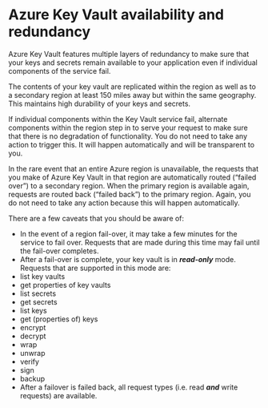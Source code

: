 <properties
	pageTitle="What to do in the event of an Azure service disruption that impacts Azure Key Vault | Microsoft Azure"
	description="Learn what to do in the event of an Azure service disruption that impacts Azure Key Vault."
	services="key-vault"
	documentationCenter=""
	authors="adamglick"
	manager="mbaldwin"
	editor=""/>

<tags
	ms.service="key-vault"
	ms.workload="key-vault"
	ms.tgt_pltfrm="na"
	ms.devlang="na"
	ms.topic="article"
	ms.date="08/26/2016"
	ms.author="sumedhb;aglick"/>


# Azure Key Vault availability and redundancy

Azure Key Vault features multiple layers of redundancy to make sure that your keys and secrets remain available to your application even if individual components of the service fail.

The contents of your key vault are replicated within the region as well as to a secondary region at least 150 miles away but within the same geography. This maintains high durability of your keys and secrets.

If individual components within the Key Vault service fail, alternate components within the region step in to serve your request to make sure that there is no degradation of functionality. You do not need to take any action to trigger this. It will happen automatically and will be transparent to you.

In the rare event that an entire Azure region is unavailable, the requests that you make of Azure Key Vault in that region are automatically routed (“failed over”) to a secondary region. When the primary region is available again, requests are routed back (“failed back”) to the primary region. Again, you do not need to take any action because this will happen automatically.

There are a few caveats that you should be aware of:

* In the event of a region fail-over, it may take a few minutes for the service to fail over. Requests that are made during this time may fail until the fail-over completes.
* After a fail-over is complete, your key vault is in ___read-only___ mode. Requests that are supported in this mode are:
 * list key vaults
 * get properties of key vaults
 * list secrets
 * get secrets
 * list keys
 * get (properties of) keys
 * encrypt
 * decrypt
 * wrap
 * unwrap
 * verify
 * sign
 * backup
* After a failover is failed back, all request types (i.e. read ___and___ write requests) are available.
